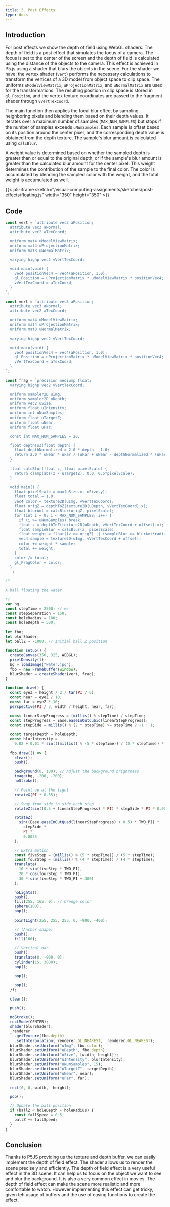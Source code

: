 ```yaml
---
title: 3. Post Effects
type: docs
---
```


## **Introduction**

For post effects we show the depth of field using WebGL shaders. The depth of field is a post effect that simulates the focus of a camera. The focus is set to the center of the screen and the depth of field is calculated using the distance of the objects to the camera. This effect is achieved in P5.js using a shader that blurs the objects in the scene. For the shader we have: the vertex shader (`vert`) performs the necessary calculations to transform the vertices of a 3D model from object space to clip space. The uniforms `uModelViewMatrix`, `uProjectionMatrix`, and `uNormalMatrix` are used for the transformations. The resulting position in clip space is stored in `gl_Position`, and the vertex texture coordinates are passed to the fragment shader through `vVertTexCoord`.

The main function then applies the focal blur effect by sampling neighboring pixels and blending them based on their depth values. It iterates over a maximum number of samples (`MAX_NUM_SAMPLES`) but stops if the number of samples exceeds `uNumSamples`. Each sample is offset based on its position around the center pixel, and the corresponding depth value is obtained from the depth texture. The sample's blur amount is calculated using `calcBlur`.

A weight value is determined based on whether the sampled depth is greater than or equal to the original depth, or if the sample's blur amount is greater than the calculated blur amount for the center pixel. This weight determines the contribution of the sample to the final color. The color is accumulated by blending the sampled color with the weight, and the total weight is accumulated as well.

{{< p5-iframe sketch="/visual-computing-assignments/sketches/post-effects/floating.js" width="350" height="350" >}}

## **Code**

```javascript
const vert = `attribute vec3 aPosition;
  attribute vec3 aNormal;
  attribute vec2 aTexCoord;

  uniform mat4 uModelViewMatrix;
  uniform mat4 uProjectionMatrix;
  uniform mat3 uNormalMatrix;

  varying highp vec2 vVertTexCoord;

  void main(void) {
    vec4 positionVec4 = vec4(aPosition, 1.0);
    gl_Position = uProjectionMatrix * uModelViewMatrix * positionVec4;
    vVertTexCoord = aTexCoord;
  }
`;
```

```javascript
const vert = `attribute vec3 aPosition;
  attribute vec3 aNormal;
  attribute vec2 aTexCoord;

  uniform mat4 uModelViewMatrix;
  uniform mat4 uProjectionMatrix;
  uniform mat3 uNormalMatrix;

  varying highp vec2 vVertTexCoord;

  void main(void) {
    vec4 positionVec4 = vec4(aPosition, 1.0);
    gl_Position = uProjectionMatrix * uModelViewMatrix * positionVec4;
    vVertTexCoord = aTexCoord;
  }
`;
```

```javascript
const frag = `precision mediump float;
  varying highp vec2 vVertTexCoord;

  uniform sampler2D uImg;
  uniform sampler2D uDepth;
  uniform vec2 uSize;
  uniform float uIntensity;
  uniform int uNumSamples;
  uniform float uTargetZ;
  uniform float uNear;
  uniform float uFar;

  const int MAX_NUM_SAMPLES = 20;

  float depthToZ(float depth) {
    float depthNormalized = 2.0 * depth - 1.0;
    return 2.0 * uNear * uFar / (uFar + uNear - depthNormalized * (uFar - uNear));
  }

  float calcBlur(float z, float pixelScale) {
    return clamp(abs(z - uTargetZ), 0.0, 0.5*pixelScale);
  }

  void main() {
    float pixelScale = max(uSize.x, uSize.y);
    float total = 1.0;
    vec4 color = texture2D(uImg, vVertTexCoord);
    float origZ = depthToZ(texture2D(uDepth, vVertTexCoord).x);
    float blurAmt = calcBlur(origZ, pixelScale);
    for (int i = 0; i < MAX_NUM_SAMPLES; i++) {
      if (i >= uNumSamples) break;
      float z = depthToZ(texture2D(uDepth, vVertTexCoord + offset).x);
      float sampleBlur = calcBlur(z, pixelScale);
      float weight = float((z >= origZ) || (sampleBlur >= blurAmt*radius + 0.));
      vec4 sample = texture2D(uImg, vVertTexCoord + offset);
      color += weight * sample;
      total += weight;
    }
    color /= total;
    gl_FragColor = color;
  }
  `;
```

```javascript
/*

A ball floating the water

*/
var bg;
const stepTime = 2500; // ms
const stepSeparation = 150;
const holeRadius = 100;
const holeDepth = 500;

let fbo;
let blurShader;
let ballZ = -1000; // Initial ball Z position

function setup() {
  createCanvas(350, 325, WEBGL);
  pixelDensity(1);
  bg = loadImage("water.jpg");
  fbo = new Framebuffer(window);
  blurShader = createShader(vert, frag);
}

function draw() {
  const eyeZ = height / 2 / tan(PI / 6);
  const near = eyeZ / 10;
  const far = eyeZ * 10;
  perspective(PI / 3, width / height, near, far);

  const linearStepProgress = (millis() % stepTime) / stepTime;
  const stepProgress = Ease.easeInOutCubic(linearStepProgress);
  const stepSide = millis() % (2 * stepTime) >= stepTime ? -1 : 1;

  const targetDepth = holeDepth;
  const blurIntensity =
    0.02 + 0.01 * sin(((millis() % (5 * stepTime)) / (5 * stepTime)) * TWO_PI);

  fbo.draw(() => {
    clear();
    push();

    background(0, 100); // Adjust the background brightness
    image(bg, -200, -200);
    noStroke();

    // Point up at the light
    rotateX(PI * 0.35);

    // Sway from side to side each step
    rotateZ(sin((0.5 + linearStepProgress) * PI) * stepSide * PI * 0.008);

    rotateZ(
      sin((Ease.easeInOutQuad(linearStepProgress) + 0.5) * TWO_PI) *
        stepSide *
        PI *
        0.0025
    );

    // Extra motion
    const fiveStep = (millis() % (5 * stepTime)) / (5 * stepTime);
    const fourStep = (millis() % (4 * stepTime)) / (4 * stepTime);
    translate(
      10 * sin(fiveStep * TWO_PI),
      20 * cos(fourStep * TWO_PI),
      30 * sin(fiveStep * TWO_PI + 300)
    );

    noLights();
    push();
    fill(255, 165, 0); // Orange color
    sphere(100);
    pop();

    pointLight(255, 255, 255, 0, -900, -400);

    // (Anchor shape)
    push();
    fill(180);

    // Vertical bar
    push();
    translate(0, -900, 0);
    cylinder(15, 3000);
    pop();

    pop();

    pop();
  });

  clear();

  push();

  noStroke();
  rectMode(CENTER);
  shader(blurShader);
  _renderer
    .getTexture(fbo.depth)
    .setInterpolation(_renderer.GL.NEAREST, _renderer.GL.NEAREST);
  blurShader.setUniform("uImg", fbo.color);
  blurShader.setUniform("uDepth", fbo.depth);
  blurShader.setUniform("uSize", [width, height]);
  blurShader.setUniform("uIntensity", blurIntensity);
  blurShader.setUniform("uNumSamples", 15);
  blurShader.setUniform("uTargetZ", targetDepth);
  blurShader.setUniform("uNear", near);
  blurShader.setUniform("uFar", far);

  rect(0, 0, width, -height);

  pop();

  // Update the ball position
  if (ballZ < holeDepth + holeRadius) {
    const fallSpeed = 0.5;
    ballZ += fallSpeed;
  }
}
```

## Conclusion

Thanks to P5JS providing us the texture and depth buffer, we can easily implement the depth of field effect. The shader allows us to render the scene precisely and efficiently. The depth of field effect is a very useful effect in the 3D scene. It can help us to focus on the object we want to see and blur the background. It is also a very common effect in movies. The depth of field effect can make the scene more realistic and more comfortable to watch. However implementing this effect can get tricky, given teh usage of buffers and the use of easing functions to create the effect.
